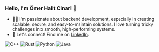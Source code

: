 ### Hello, I'm Ömer Halit Cinar! 👋

- 👨‍💻 I'm passionate about backend development, especially in creating scalable, secure, and easy-to-maintain solutions. I love turning tricky challenges into smooth, high-performing systems.
- 📣 Let's connect! Find me on [LinkedIn](https://www.linkedin.com/in/omerhalitcinar).


![C++](https://img.shields.io/badge/-C++-00599C?style=flat-square&logo=c)
![Rust](https://img.shields.io/badge/-Rust-000000?style=flat-square&logo=rust)
![Python](https://img.shields.io/badge/-Python-3776AB?style=flat-square&logo=python)
![Java](https://img.shields.io/badge/-Java-007396?style=flat-square&logo=java)



<!---
omerhalid/omerhalid's `README.md` displays on the GitHub profile.
Preview the changes to see the magic!
--->
